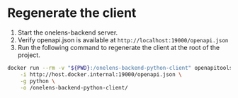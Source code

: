 # Regenerate the client
1. Start the onelens-backend server.
2. Verify openapi.json is available at `http://localhost:19000/openapi.json`
3. Run the following command to regenerate the client at the root of the project.

```sh
docker run --rm -v "${PWD}:/onelens-backend-python-client" openapitools/openapi-generator-cli generate \
    -i http://host.docker.internal:19000/openapi.json \
    -g python \
    -o /onelens-backend-python-client/
```